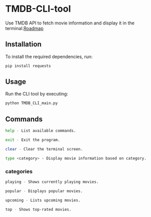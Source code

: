# TMDB-CLI-tool

Use TMDB API to fetch movie information and display it in the terminal.[Roadmap](https://roadmap.sh/projects/tmdb-cli)

## Installation

To install the required dependencies, run:

```bash
pip install requests
```

## Usage

Run the CLI tool by executing:

```bash
python TMDB_CLI_main.py
```

## Commands

```bash
help - List available commands.

exit - Exit the program.

clear - Clear the terminal screen.

type <category> - Display movie information based on category.
```

### categories

```bash
playing - Shows currently playing movies.

popular - Displays popular movies.

upcoming - Lists upcoming movies.

top - Shows top-rated movies.
```